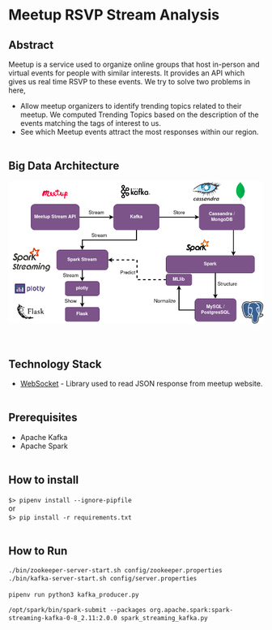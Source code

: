# Meetup RSVP Stream Analysis

## Abstract

Meetup is a service used to organize online groups that host in-person and virtual events for people with similar interests. It provides an API which gives us real time RSVP to these events. We try to solve two problems in here,

- Allow meetup organizers to identify trending topics related to their meetup. We computed Trending Topics based on the description of the events matching the tags of interest to us.
- See which Meetup events attract the most responses within our region.
<br><br>

## Big Data Architecture


![](images/image1.png)
<br><br><br>

## Technology Stack

- [WebSocket](https://websocket-client.readthedocs.io/en/latest/index.html) - Library used to read JSON response from meetup website.
<br><br>

## Prerequisites

- Apache Kafka
- Apache Spark
<br><br>

## How to install

``$> pipenv install --ignore-pipfile``
<br>or<br>
``$> pip install -r requirements.txt``
<br><br>

## How to Run

```
./bin/zookeeper-server-start.sh config/zookeeper.properties
./bin/kafka-server-start.sh config/server.properties

pipenv run python3 kafka_producer.py
```

```
/opt/spark/bin/spark-submit --packages org.apache.spark:spark-streaming-kafka-0-8_2.11:2.0.0 spark_streaming_kafka.py
```